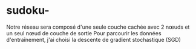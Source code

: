 # sudoku-
Notre réseau sera composé d'une seule couche cachée avec 2 nœuds et un seul nœud de couche de sortie
Pour parcourir les données d'entraînement, j'ai choisi la descente de gradient stochastique (SGD)
